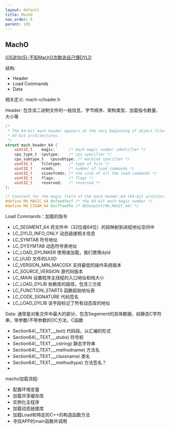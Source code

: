 ```yaml
---
layout: default
title: MachO
nav_order: 5
parent: iOS
---
```


## MachO

[iOS逆向(5)-不知MachO怎敢说自己懂DYLD](https://www.jianshu.com/p/95896fb96a03)

结构:

- Header
- Load Commands
- Data


相关定义: mach-o/loader.h


Header: 包含该二进制文件的一般信息，字节顺序、架构类型、加载指令数量、大小等
~~~C
/*
 * The 64-bit mach header appears at the very beginning of object files for
 * 64-bit architectures.
 */
struct mach_header_64 {
	uint32_t	magic;		/* mach magic number identifier */
	cpu_type_t	cputype;	/* cpu specifier */
	cpu_subtype_t	cpusubtype;	/* machine specifier */
	uint32_t	filetype;	/* type of file */
	uint32_t	ncmds;		/* number of load commands */
	uint32_t	sizeofcmds;	/* the size of all the load commands */
	uint32_t	flags;		/* flags */
	uint32_t	reserved;	/* reserved */
};

/* Constant for the magic field of the mach_header_64 (64-bit architectures) */
#define MH_MAGIC_64 0xfeedfacf /* the 64-bit mach magic number */
#define MH_CIGAM_64 0xcffaedfe /* NXSwapInt(MH_MAGIC_64) */
~~~


Load Commands：加载的指令

- LC_SEGMENT_64	将文件中（32位或64位）的段映射到进程地址空间中
- LC_DYLD_INFO_ONLY	动态链接相关信息
- LC_SYMTAB	符号地址
- LC_DYSYMTAB	动态符号表地址
- LC_LOAD_DYLINKER	使用谁加载，我们使用dyld
- LC_UUID	文件的UUID
- LC_VERSION_MIN_MACOSX	支持最低的操作系统版本
- LC_SOURCE_VERSION	源代码版本
- LC_MAIN	设置程序主线程的入口地址和栈大小
- LC_LOAD_DYLIB	依赖库的路径，包含三方库
- LC_FUNCTION_STARTS	函数起始地址表
- LC_CODE_SIGNATURE	代码签名
- LC_LOAD_DYLIB 该字段标记了所有动态库的地址


Data: 通常是对象文件中最大的部分，包含Segement的具体数据，如静态C字符串，带参数/不带参数的OC方法，C函数

- Section64(__TEXT,__text) 代码段，以汇编的形式
- Section64(__TEXT,__stubs) 符号桩
- Section64(__TEXT,__cstring) 静态字符串
- Section64(__TEXT,__methodname) 方法名
- Section64(__TEXT,__classname) 类名
- Section64(__TEXT,__methodtype) 方法签名？
-

macho加载流程:

- 配置环境变量
- 加载共享缓存库
- 实例化主程序
- 加载动态链接库
- 加载Load和特定的C++的构造函数方法
- 寻找APP的main函数并调用


